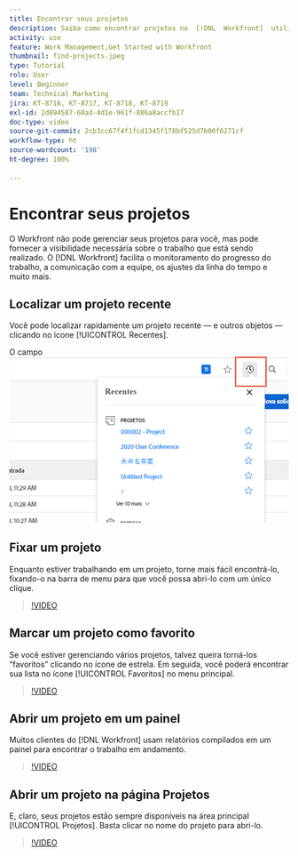 ```yaml
---
title: Encontrar seus projetos
description: Saiba como encontrar projetos no  [!DNL  Workfront]  utilizando marcadores, favoritos, painéis e a página [!UICONTROL Projetos].
activity: use
feature: Work Management,Get Started with Workfront
thumbnail: find-projects.jpeg
type: Tutorial
role: User
level: Beginner
team: Technical Marketing
jira: KT-8716, KT-8717, KT-8718, KT-8719
exl-id: 2d894587-60ad-4d1e-961f-886a8accfb17
doc-type: video
source-git-commit: 2cb3cc67f4f1fcd1345f178bf525d7b00f6271cf
workflow-type: ht
source-wordcount: '198'
ht-degree: 100%

---
```


# Encontrar seus projetos

O Workfront não pode gerenciar seus projetos para você, mas pode fornecer a visibilidade necessária sobre o trabalho que está sendo realizado. O [!DNL Workfront] facilita o monitoramento do progresso do trabalho, a comunicação com a equipe, os ajustes da linha do tempo e muito mais.

<!---
In this section, you will learn how to:

Find your projects in [!DNL Workfront]
Make your project visible to stakeholders
Find project communications
Use [!DNL Workfront] features when reviewing the task list to monitor project progress
--->

## Localizar um projeto recente

Você pode localizar rapidamente um projeto recente — e outros objetos — clicando no ícone [!UICONTROL Recentes].

O campo ![[!UICONTROL Status] expandido no cabeçalho do projeto](assets/recents.png)

## Fixar um projeto

Enquanto estiver trabalhando em um projeto, torne mais fácil encontrá-lo, fixando-o na barra de menu para que você possa abri-lo com um único clique.

>[!VIDEO](https://video.tv.adobe.com/v/335038/?quality=12&learn=on)

## Marcar um projeto como favorito

Se você estiver gerenciando vários projetos, talvez queira torná-los “favoritos” clicando no ícone de estrela. Em seguida, você poderá encontrar sua lista no ícone [!UICONTROL Favoritos] no menu principal.

>[!VIDEO](https://video.tv.adobe.com/v/335039/?quality=12&learn=on)


## Abrir um projeto em um painel

Muitos clientes do [!DNL Workfront] usam relatórios compilados em um painel para encontrar o trabalho em andamento.

>[!VIDEO](https://video.tv.adobe.com/v/335041/?quality=12&learn=on)


## Abrir um projeto na página Projetos

E, claro, seus projetos estão sempre disponíveis na área principal [!UICONTROL Projetos]. Basta clicar no nome do projeto para abri-lo.

>[!VIDEO](https://video.tv.adobe.com/v/335040/?quality=12&learn=on)
